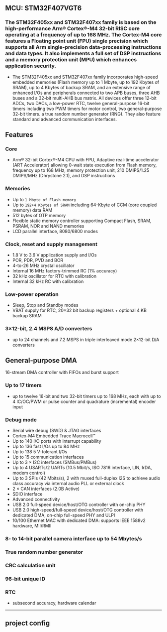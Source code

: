 ## MCU: STM32F407VGT6
### The STM32F405xx and STM32F407xx family is based on the high-performance Arm® Cortex®-M4 32-bit RISC core operating at a frequency of up to 168 MHz. The Cortex-M4 core features a Floating point unit (FPU) single precision which supports all Arm single-precision data-processing instructions and data types. It also implements a full set of DSP instructions and a memory protection unit (MPU) which enhances application security.

- The STM32F405xx and STM32F407xx family incorporates high-speed embedded memories (Flash memory up to 1 Mbyte, up to 192 Kbytes of SRAM), up to 4 Kbytes of backup SRAM, and an extensive range of enhanced I/Os and peripherals connected to two APB buses, three AHB buses and a 32-bit multi-AHB bus matrix.
All devices offer three 12-bit ADCs, two DACs, a low-power RTC, twelve general-purpose 16-bit timers including two PWM timers for motor control, two general-purpose 32-bit timers. a true random number generator (RNG). They also feature standard and advanced communication interfaces.

## Features 
### Core 
- Arm® 32-bit Cortex®-M4 CPU with FPU, Adaptive real-time accelerator (ART Accelerator) allowing 0-wait state execution from Flash memory, frequency up to 168 MHz, memory protection unit, 210 DMIPS/1.25 DMIPS/MHz (Dhrystone 2.1), and DSP instructions

### Memories 
- Up to `1 Mbyte of Flash memory`
- Up to `192+4 Kbytes of SRAM` including 64-Kbyte of CCM (core coupled memory) data RAM
- 512 bytes of OTP memory
- Flexible static memory controller supporting Compact Flash, SRAM, PSRAM, NOR and NAND memories
- LCD parallel interface, 8080/6800 modes
 
### Clock, reset and supply management 
- 1.8 V to 3.6 V application supply and I/Os
- POR, PDR, PVD and BOR
- 4-to-26 MHz crystal oscillator
- Internal 16 MHz factory-trimmed RC (1% accuracy)
- 32 kHz oscillator for RTC with calibration
- Internal 32 kHz RC with calibration

### Low-power operation 
- Sleep, Stop and Standby modes
- VBAT supply for RTC, 20×32 bit backup registers + optional 4 KB backup SRAM
  
### 3×12-bit, 2.4 MSPS A/D converters 
- up to 24 channels and 7.2 MSPS in triple interleaved mode
2×12-bit D/A converters

## General-purpose DMA 
16-stream DMA controller with FIFOs and burst support

### Up to 17 timers 
- up to twelve 16-bit and two 32-bit timers up to 168 MHz, each with up to 4 IC/OC/PWM or pulse counter and quadrature (incremental) encoder input

### Debug mode 
- Serial wire debug (SWD) & JTAG interfaces
- Cortex-M4 Embedded Trace Macrocell™
- Up to 140 I/O ports with interrupt capability 
- Up to 136 fast I/Os up to 84 MHz
- Up to 138 5 V-tolerant I/Os
- Up to 15 communication interfaces 
- Up to 3 × I2C interfaces (SMBus/PMBus)
- Up to 4 USARTs/2 UARTs (10.5 Mbit/s, ISO 7816 interface, LIN, IrDA, modem control)
- Up to 3 SPIs (42 Mbits/s), 2 with muxed full-duplex I2S to achieve audio class accuracy via 
  internal audio PLL or external clock
- 2 × CAN interfaces (2.0B Active)
- SDIO interface
- Advanced connectivity 
- USB 2.0 full-speed device/host/OTG controller with on-chip PHY
- USB 2.0 high-speed/full-speed device/host/OTG controller with dedicated DMA, on-chip full-speed PHY and ULPI
- 10/100 Ethernet MAC with dedicated DMA: supports IEEE 1588v2 hardware, MII/RMII
  
### 8- to 14-bit parallel camera interface up to 54 Mbytes/s 
### True random number generator 
### CRC calculation unit 
### 96-bit unique ID 
### RTC 
- subsecond accuracy, hardware calendar
  
---

## project config

